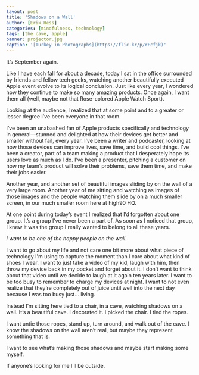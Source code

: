 ```yaml
---
layout: post
title: 'Shadows on a Wall'
author: [Erik Hess]
categories: [mindfulness, technology]
tags: [the cave, apple]
banner: projector.jpg
caption: '[Turkey in Photographs](https://flic.kr/p/rFcfjk)'
---
```



It’s September again.

Like I have each fall for about a decade, today I sat in the office surrounded by friends and fellow tech geeks, watching another beautifully executed Apple event evolve to its logical conclusion. Just like every year, I wondered how they continue to make so many amazing products. Once again, I want them all (well, maybe not that Rose-colored Apple Watch Sport).

Looking at the audience, I realized that at some point and to a greater or lesser degree I’ve been everyone in that room.

I’ve been an unabashed fan of Apple products specifically and technology in general&mdash;stunned and delighted at how their devices get better and smaller without fail, every year. I’ve been a writer and podcaster, looking at how those devices can improve lives, save time, and build cool things. I’ve been a creator, part of a team making a product that I desperately hope its users love as much as I do. I’ve been a presenter, pitching a customer on how my team’s product will solve their problems, save them time, and make their jobs easier.

Another year, and another set of beautiful images sliding by on the wall of a very large room. Another year of me sitting and watching as images of those images and the people watching them slide by on a much smaller screen, in our much smaller room here at high90 HQ.

At one point during today’s event I realized that I’d forgotten about one group. It’s a group I’ve never been a part of. As soon as I noticed that group, I knew it was the group I really wanted to belong to all these years.

*I want to be one of the happy people on the wall.*

I want to go about my life and not care one bit more about what piece of technology I'm using to capture the moment than I care about what kind of shoes I wear. I want to just take a video of my kid, laugh with him, then throw my device back in my pocket and forget about it. I don’t want to think about that video until we decide to laugh at it again ten years later. I want to be too busy to remember to charge my devices at night. I want to not even realize that they’re completely out of juice until well into the next day because I was too busy just… living.

Instead I’m sitting here tied to a chair, in a cave, watching shadows on a wall. It’s a beautiful cave. I decorated it. I picked the chair. I tied the ropes.

I want untie those ropes, stand up, turn around, and walk out of the cave. I know the shadows on the wall aren’t real, but maybe they represent something that is.

I want to see what’s making those shadows and maybe start making some myself.

If anyone’s looking for me I’ll be outside.
